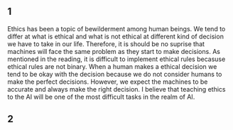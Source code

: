 ## 1

Ethics has been a topic of bewilderment among human beings. We tend to differ at what is ethical and what is not ethical at different kind of decision we have to take in our life. Therefore, it is should be no suprise that machines will face the same problem as they start to make decisions. As mentioned in the reading, it is difficult to implement ethical rules becasuse ethical rules are not binary. When a human makes a ethical decision we tend to be okay with the decision because we do not consider humans to make the perfect decisions. However, we expect the machines to be accurate and always make the right decision. I believe that teaching ethics to the AI will be one of the most difficult tasks in the realm of AI. 

## 2
